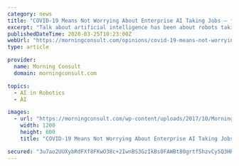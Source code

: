 ```yaml
---
category: news
title: "COVID-19 Means Not Worrying About Enterprise AI Taking Jobs — for Now"
excerpt: "Talk about artificial intelligence has been about robots taking over jobs — until the last few weeks ... We need to understand and invest in the prerequisites that form the foundation of valuable AI. Once done we will start listening to and understanding risk models better – preparing rather than locking away and hoping for the best."
publishedDateTime: 2020-03-25T10:23:00Z
webUrl: "https://morningconsult.com/opinions/covid-19-means-not-worrying-about-enterprise-ai-taking-jobs-for-now/"
type: article

provider:
  name: Morning Consult
  domain: morningconsult.com

topics:
  - AI in Robotics
  - AI

images:
  - url: "https://morningconsult.com/wp-content/uploads/2017/10/MorningConsult-fb-twitter-meta.png"
    width: 1200
    height: 600
    title: "COVID-19 Means Not Worrying About Enterprise AI Taking Jobs — for Now"

secured: "3u7ao2UUXybRdFXf8FKwO38c+2IwnBS3GzIkBs0FAWBt80grtf5hzvCy5Q3HR3hvP0naDyWwpwq3JQRNAScgVK1xdAxwvPM7AqKYhS4Tob6lRsn+TUcI0L1KqPuOpIvNYP4tutE9A7yqtOO/Qs5qMqDsNhFmj5dp224OAdiSnJcx1Kmzexo8rYhPG24/38R5jkK9SUR7vpLP40k5e7WtNAjUucJ01/hMwL3uhcinyAOCU8lc7vuuHyd3Ze2P4Sg81vWRrN61yTakavfn34Fww9WZHqlylOyqORQV9kBG+LzRta4oUOwWU/C5mdUJGta5;qdQy8Vr6p5kgTyagLwufkw=="
---
```


